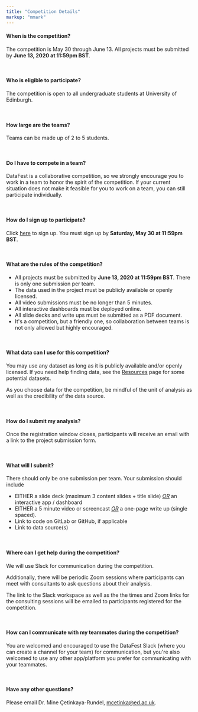 ```yaml
---
title: "Competition Details"
markup: "mmark"
---
```


#### When is the competition? 

The competition is May 30 through June 13. All projects must be submitted by **June 13, 2020 at 11:59pm BST**. 

<br>

#### Who is eligible to participate?

The competition is open to all undergraduate students at University of Edinburgh.

<br>

#### How large are the teams? 

Teams can be made up of 2 to 5 students.

<br>

#### Do I have to compete in a team? 

DataFest is a collaborative competition, so we strongly encourage you to work in a team to honor the spirit of the competition. If your current situation does not make it feasible for you to work on a team, you can still participate individually. 

<br>

#### How do I sign up to participate? 

Click [here](/signup) to sign up. You must sign up by **Saturday, May 30 at 11:59pm BST**. 

<br>

#### What are the rules of the competition? 

- All projects must be submitted by **June 13, 2020 at 11:59pm BST**. There is only one submission per team. 
- The data used in the project must be publicly available or openly licensed.
- All video submissions must be no longer than 5 minutes. 
- All interactive dashboards must be deployed online.
- All slide decks and write ups must be submitted as a PDF document.
- It's a competition, but a friendly one, so collaboration between teams is not only allowed but highly encouraged.

<br>

#### What data can I use for this competition? 

You may use any dataset as long as it is publicly available and/or openly licensed. If you need help finding data, see the [Resources](/resources) page for some potential datasets. 

As you choose data for the competition, be mindful of the unit of analysis as well as the credibility of the data source.

<br>

#### How do I submit my analysis? 

Once the registration window closes, participants will receive an email with a link to the project submission form. 

<br>

#### What will I submit?

There should only be one submission per team. Your submission should include

- EITHER a slide deck (maximum 3 content slides + title slide) *<u>OR</u>* an interactive app / dashboard
- EITHER a 5 minute video or screencast *<u>OR</u>* a one-page write up (single spaced).
- Link to code on GitLab or GitHub, if applicable
- Link to data source(s)

<br>

#### Where can I get help during the competition? 

We will use Slsck for communication during the competition. 

Additionally, there will be periodic Zoom sessions where participants can meet with consultants to ask questions about their analysis. 

The link to the Slack workspace as well as the the times and Zoom links for the consulting sessions will be emailed to participants registered for the competition. 

<br>

#### How can I communicate with my teammates during the competition? 

You are welcomed and encouraged to use the DataFest Slack (where you can create a channel for your team) for communication, but you're also welcomed to use any other app/platform you prefer for communicating with your teammates.

<br>

#### Have any other questions? 

Please email Dr. Mine Çetinkaya-Rundel, [mcetinka@ed.ac.uk](mailto:mcetinka@ed.ac.uk). 
